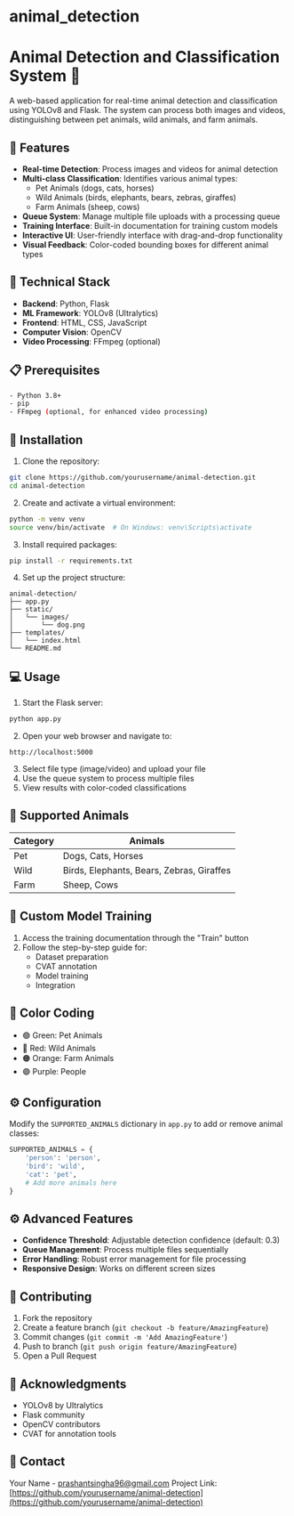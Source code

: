 # animal_detection

# Animal Detection and Classification System 🐾

A web-based application for real-time animal detection and classification using YOLOv8 and Flask. The system can process both images and videos, distinguishing between pet animals, wild animals, and farm animals.

## 🌟 Features

- **Real-time Detection**: Process images and videos for animal detection
- **Multi-class Classification**: Identifies various animal types:
  - Pet Animals (dogs, cats, horses)
  - Wild Animals (birds, elephants, bears, zebras, giraffes)
  - Farm Animals (sheep, cows)
- **Queue System**: Manage multiple file uploads with a processing queue
- **Training Interface**: Built-in documentation for training custom models
- **Interactive UI**: User-friendly interface with drag-and-drop functionality
- **Visual Feedback**: Color-coded bounding boxes for different animal types

## 🔧 Technical Stack

- **Backend**: Python, Flask
- **ML Framework**: YOLOv8 (Ultralytics)
- **Frontend**: HTML, CSS, JavaScript
- **Computer Vision**: OpenCV
- **Video Processing**: FFmpeg (optional)

## 📋 Prerequisites

```bash
- Python 3.8+
- pip
- FFmpeg (optional, for enhanced video processing)
```

## 🚀 Installation

1. Clone the repository:
```bash
git clone https://github.com/yourusername/animal-detection.git
cd animal-detection
```

2. Create and activate a virtual environment:
```bash
python -m venv venv
source venv/bin/activate  # On Windows: venv\Scripts\activate
```

3. Install required packages:
```bash
pip install -r requirements.txt
```

4. Set up the project structure:
```
animal-detection/
├── app.py
├── static/
│   └── images/
│       └── dog.png
├── templates/
│   └── index.html
└── README.md
```

## 💻 Usage

1. Start the Flask server:
```bash
python app.py
```

2. Open your web browser and navigate to:
```
http://localhost:5000
```

3. Select file type (image/video) and upload your file
4. Use the queue system to process multiple files
5. View results with color-coded classifications

## 🎯 Supported Animals

| Category | Animals |
|----------|---------|
| Pet | Dogs, Cats, Horses |
| Wild | Birds, Elephants, Bears, Zebras, Giraffes |
| Farm | Sheep, Cows |

## 🔄 Custom Model Training

1. Access the training documentation through the "Train" button
2. Follow the step-by-step guide for:
   - Dataset preparation
   - CVAT annotation
   - Model training
   - Integration

## 🎨 Color Coding

- 🟢 Green: Pet Animals
- 🔴 Red: Wild Animals
- 🟠 Orange: Farm Animals
- 🟣 Purple: People

## ⚙️ Configuration

Modify the `SUPPORTED_ANIMALS` dictionary in `app.py` to add or remove animal classes:

```python
SUPPORTED_ANIMALS = {
    'person': 'person',
    'bird': 'wild',
    'cat': 'pet',
    # Add more animals here
}
```

## ⚙️ Advanced Features

- **Confidence Threshold**: Adjustable detection confidence (default: 0.3)
- **Queue Management**: Process multiple files sequentially
- **Error Handling**: Robust error management for file processing
- **Responsive Design**: Works on different screen sizes

## 🤝 Contributing

1. Fork the repository
2. Create a feature branch (`git checkout -b feature/AmazingFeature`)
3. Commit changes (`git commit -m 'Add AmazingFeature'`)
4. Push to branch (`git push origin feature/AmazingFeature`)
5. Open a Pull Request

## 🙏 Acknowledgments

- YOLOv8 by Ultralytics
- Flask community
- OpenCV contributors
- CVAT for annotation tools

## 📧 Contact

Your Name - [prashantsingha96@gmail.com](mailto:prashantsingha96@gmail.com)
Project Link: [https://github.com/yourusername/animal-detection](https://github.com/yourusername/animal-detection)
